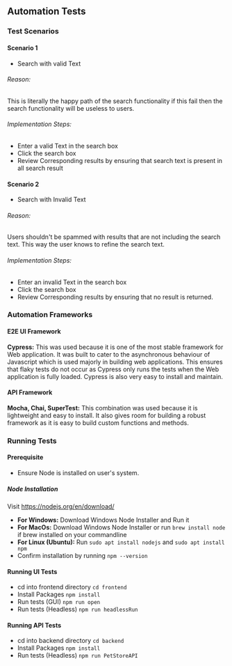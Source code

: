 ## Automation Tests

### Test Scenarios

#### Scenario 1

- Search with valid Text

###### Reason: 
This is literally the happy path of the search functionality if this fail
then the search functionality will be useless to users.

###### Implementation Steps: 
- Enter a valid Text in the search box
- Click the search box
- Review Corresponding results by ensuring that search text is present in
all search result

#### Scenario 2

- Search with Invalid Text

###### Reason: 
 Users shouldn't be spammed with results that are not including the
search text. This way the user knows to refine the search text.

###### Implementation Steps: 
- Enter an invalid Text in the search box
- Click the search box
- Review Corresponding results by ensuring that no result is returned.

### Automation Frameworks

#### E2E UI Framework

**Cypress:** This was used because it is one of the most stable framework for Web application.
It was built to cater to the asynchronous behaviour of Javascript which is used majorly in 
building web applications. This ensures that flaky tests do not occur as Cypress only runs
the tests when the Web application is fully loaded. Cypress is also very easy to install and maintain.

#### API Framework

**Mocha, Chai, SuperTest:** This combination was used because it is lightweight and easy to install. It
also gives room for building a robust framework as it is easy to build custom functions and methods.

### Running Tests

#### Prerequisite
- Ensure Node is installed on user's system.

##### Node Installation
Visit https://nodejs.org/en/download/
- **For Windows:** Download Windows Node Installer and Run it
- **For MacOs:** Download Windows Node Installer or run ```brew install node```
if brew installed on your commandline
- **For Linux (Ubuntu):** Run ```sudo apt install nodejs``` and ```sudo apt install npm```
- Confirm installation by running ```npm --version```

#### Running UI Tests

- cd into frontend directory
```cd frontend```
- Install Packages
```npm install```
- Run tests (GUI)
```npm run open```
- Run tests (Headless)
```npm run headlessRun```

#### Running API Tests

- cd into backend directory
```cd backend```
- Install Packages
```npm install```
- Run tests (Headless)
```npm run PetStoreAPI```